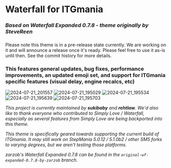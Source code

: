# Waterfall for ITGmania

### _Based on Waterfall Expanded 0.7.8 - theme originally by SteveReen_
### 

Please note this theme is in a pre-release state currently. We are working on it and will announce a release once it's ready. Please feel free to use it as-is until then. See the commit history for more details.

### This features general updates, bug fixes, performance improvements, an updated emoji set, and support for ITGmania specific features (visual delay, engine recalcs, etc)

![2024-07-21_201557](https://github.com/user-attachments/assets/1e2d774a-17d6-427a-8e93-3684da327f68)
![2024-07-21_195029](https://github.com/user-attachments/assets/0f41589e-e528-462f-b906-9221e4f554c7)
![2024-07-21_195534](https://github.com/user-attachments/assets/7a2b9379-7b93-410a-a247-5d08e13b7384)
![2024-07-21_195639](https://github.com/user-attachments/assets/bb0d5233-fb88-4c55-80a5-ae69b5e8a4eb)
![2024-07-21_195703](https://github.com/user-attachments/assets/7aa6471b-5086-4d97-90ef-6fd37e88f3db)


_This project is currently maintained by **sukibaby** and **rehtlaw**. We'd also like to thank everyone who contributed to Simply Love / Waterfall, especially as several features from Simply Love are being backported into this theme._

_This theme is specifically geared towards supporting the current build of ITGmania. It may still work on StepMania 5.0.12 / 5.1.0b2 / other SM5 forks to varying degrees, but we aren't testing those platforms._

_zarzob's Waterfall Expanded 0.7.8 can be found in the `original-wf-expanded-0.7.8-by-zarzob` branch._
